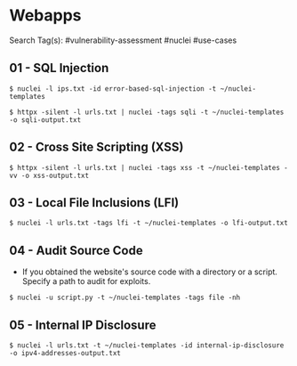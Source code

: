 # Webapps

Search Tag(s): #vulnerability-assessment #nuclei #use-cases

## 01 - SQL Injection

`$ nuclei -l ips.txt -id error-based-sql-injection -t ~/nuclei-templates`

`$ httpx -silent -l urls.txt | nuclei -tags sqli -t ~/nuclei-templates -o sqli-output.txt`

## 02 - Cross Site Scripting (XSS)

`$ httpx -silent -l urls.txt | nuclei -tags xss -t ~/nuclei-templates -vv -o xss-output.txt`

## 03 - Local File Inclusions (LFI)

`$ nuclei -l urls.txt -tags lfi -t ~/nuclei-templates -o lfi-output.txt`

## 04 - Audit Source Code

- If you obtained the website's source code with a directory or a script. Specify a path to audit for exploits.

`$ nuclei -u script.py -t ~/nuclei-templates -tags file -nh`

## 05 - Internal IP Disclosure

`$ nuclei -l urls.txt -t ~/nuclei-templates -id internal-ip-disclosure -o ipv4-addresses-output.txt`